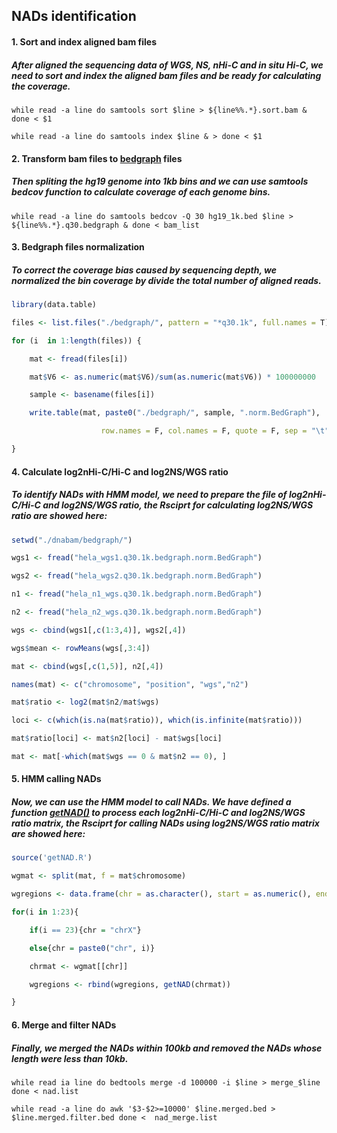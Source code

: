 ## NADs identification

#### 1. Sort and index aligned bam files

##### After aligned the sequencing data of WGS, NS, nHi-C and *in situ* Hi-C, we need to sort and index the aligned bam files and be ready for calculating the coverage. 

```shell
while read -a line do samtools sort $line > ${line%%.*}.sort.bam & done < $1

while read -a line do samtools index $line & > done < $1
```

#### 2. Transform bam files to [bedgraph](http://genome.ucsc.edu/goldenpath/help/bedgraph.html) files

##### Then spliting the hg19 genome into 1kb bins and we can use samtools bedcov function to calculate coverage of each genome bins.

```shell
while read -a line do samtools bedcov -Q 30 hg19_1k.bed $line > ${line%%.*}.q30.bedgraph & done < bam_list
```

#### 3. Bedgraph files normalization

##### To correct the coverage bias caused by sequencing depth, we normalized the bin coverage by divide the total number of aligned reads.

```R
library(data.table)

files <- list.files("./bedgraph/", pattern = "*q30.1k", full.names = T)

for (i  in 1:length(files)) {

	mat <- fread(files[i])

	mat$V6 <- as.numeric(mat$V6)/sum(as.numeric(mat$V6)) * 100000000

	sample <- basename(files[i])

	write.table(mat, paste0("./bedgraph/", sample, ".norm.BedGraph"),

					row.names = F, col.names = F, quote = F, sep = "\t")

}
```

#### 4. Calculate log2nHi-C/Hi-C and log2NS/WGS ratio

##### To identify NADs with HMM model, we need to prepare the file of log2nHi-C/Hi-C and log2NS/WGS ratio, the Rsciprt for calculating log2NS/WGS ratio are showed here:

```R
setwd("./dnabam/bedgraph/")

wgs1 <- fread("hela_wgs1.q30.1k.bedgraph.norm.BedGraph")

wgs2 <- fread("hela_wgs2.q30.1k.bedgraph.norm.BedGraph")

n1 <- fread("hela_n1_wgs.q30.1k.bedgraph.norm.BedGraph")

n2 <- fread("hela_n2_wgs.q30.1k.bedgraph.norm.BedGraph")

wgs <- cbind(wgs1[,c(1:3,4)], wgs2[,4])

wgs$mean <- rowMeans(wgs[,3:4])

mat <- cbind(wgs[,c(1,5)], n2[,4])

names(mat) <- c("chromosome", "position", "wgs","n2")

mat$ratio <- log2(mat$n2/mat$wgs)

loci <- c(which(is.na(mat$ratio)), which(is.infinite(mat$ratio)))

mat$ratio[loci] <- mat$n2[loci] - mat$wgs[loci]

mat <- mat[-which(mat$wgs == 0 & mat$n2 == 0), ]
```

#### 5. HMM calling NADs

##### Now, we can use the HMM model to call NADs. We have defined a function [getNAD()]() to process each log2nHi-C/Hi-C and log2NS/WGS ratio matrix, the Rsciprt for calling NADs using  log2NS/WGS ratio matrix are showed here:

```R
source('getNAD.R')

wgmat <- split(mat, f = mat$chromosome)

wgregions <- data.frame(chr = as.character(), start = as.numeric(), end = as.numeric())

for(i in 1:23){

	if(i == 23){chr = "chrX"}

	else{chr = paste0("chr", i)}

	chrmat <- wgmat[[chr]]

	wgregions <- rbind(wgregions, getNAD(chrmat))

}
```

#### 6. Merge and filter NADs

##### Finally, we merged the NADs within 100kb and removed the NADs whose length were   less than 10kb.

```shell
while read ia line do bedtools merge -d 100000 -i $line > merge_$line done < nad.list

while read -a line do awk '$3-$2>=10000' $line.merged.bed > $line.merged.filter.bed done <  nad_merge.list
```